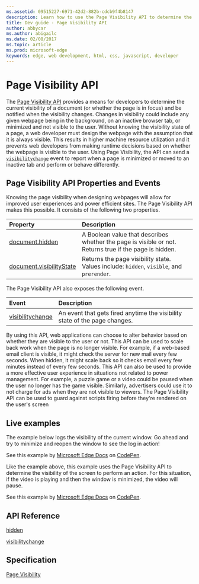 ```yaml
---
ms.assetid: 09515227-6971-42d2-882b-cdcb9f4b8147
description: Learn how to use the Page Visibility API to determine the current visibility of a document (or whether the page is in focus) and be notified when the visibility changes.
title: Dev guide - Page Visibility API
author: abbycar
ms.author: abigailc
ms.date: 02/08/2017
ms.topic: article
ms.prod: microsoft-edge
keywords: edge, web development, html, css, javascript, developer
---
```


# Page Visibility API

The [Page Visibility API](https://msdn.microsoft.com/library/hh772738.aspx) provides a means for developers to determine the current visibility of a document (or whether the page is in focus) and be notified when the visibility changes. Changes in visibility could include any given webpage being in the background, on an inactive browser tab, or minimized and not visible to the user. Without knowing the visibility state of a page, a web developer must design the webpage with the assumption that it is always visible. This results in higher machine resource utilization and it prevents web developers from making runtime decisions based on whether the webpage is visible to the user. Using Page Visibility, the API can send a [`visibilitychange`](https://msdn.microsoft.com/library/hh772093.aspx) event to report when a page is minimized or moved to an inactive tab and perform or behave differently.

## Page Visibility API Properties and Events

Knowing the page visibility when designing webpages will allow for improved user experiences and power efficient sites. The Page Visibility API makes this possible. It consists of the following two properties.

| Property | Description
|:------------ | :-------------
| [document.hidden](https://msdn.microsoft.com/library/hh773167.aspx) | A Boolean value that describes whether the page is visible or not. Returns true if the page is hidden.
| [document.visibilityState](https://msdn.microsoft.com/library/hh773170.aspx) | Returns the page visibility state. Values include: `hidden`, `visible`, and `prerender`.


The Page Visibility API also exposes the following event.

| Event | Description
|:------------ | :-------------
| [visibilitychange](https://msdn.microsoft.com/library/hh772093.aspx) | An event that gets fired anytime the visibility state of the page changes.

By using this API, web applications can choose to alter behavior based on whether they are visible to the user or not. This API can be used to scale back work when the page is no longer visible. For example, if a web-based email client is visible, it might check the server for new mail every few seconds. When hidden, it might scale back so it checks email every few minutes instead of every few seconds. This API can also be used to provide a more effective user experience in situations not related to power management. For example, a puzzle game or a video could be paused when the user no longer has the game visible. Similarly, advertisers could use it to not charge for ads when they are not visible to viewers. The Page Visibility API can be used to guard against scripts firing before they're rendered on the user's screen

## Live examples

The example below logs the visibility of the current window. Go ahead and try to minimize and reopen the window to see the log in action!

<div class="codepen-wrap"><p data-height="300" data-theme-id="23761" data-slug-hash="eZGGbX" data-default-tab="result" data-user="MSEdgeDev" data-embed-version="2" data-editable="true" class="codepen">See this example by <a href="https://codepen.io/MSEdgeDev">Microsoft Edge Docs</a> on <a href="https://codepen.io/MSEdgeDev/pen/eZGGbX">CodePen</a>.</p></div><script async src="//assets.codepen.io/assets/embed/ei.js"></script>

Like the example above, this example uses the Page Visibility API to determine the visibility of the screen to perform an action. For this situation, if the video is playing and then the window is minimized, the video will pause.


<div class="codepen-wrap"><p data-height="300" data-theme-id="23761" data-slug-hash="WwZQmV" data-default-tab="result" data-user="MSEdgeDev" data-embed-version="2" data-editable="true" class="codepen">See this example by <a href="https://codepen.io/MSEdgeDev">Microsoft Edge Docs</a> on <a href="https://codepen.io/MSEdgeDev/pen/eZGGxX">CodePen</a>.</p></div><script async src="//assets.codepen.io/assets/embed/ei.js"></script>


## API Reference

[hidden](https://msdn.microsoft.com/library/hh773167)

[visibilitychange](https://developer.microsoft.com/microsoft-edge/platform/documentation/apireference/events/visibilitychanged/)

## Specification

[Page Visibility](http://go.microsoft.com/fwlink/p/?LinkID=247521)

